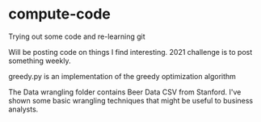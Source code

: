 # compute-code
Trying out some code and re-learning git

Will be posting code on things I find interesting.
2021 challenge is to post something weekly.

greedy.py is an implementation of the greedy optimization algorithm

The Data wrangling folder contains Beer Data CSV from Stanford. I've shown some basic wrangling techniques that might be useful to business analysts.
